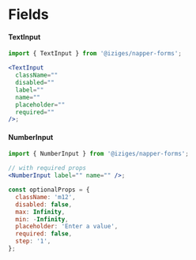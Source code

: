 # Fields

#### TextInput

```jsx
import { TextInput } from '@iziges/napper-forms';

<TextInput
  className=""
  disabled=""
  label=""
  name=""
  placeholder=""
  required=""
/>;
```

#### NumberInput

```jsx
import { NumberInput } from '@iziges/napper-forms';

// with required props
<NumberInput label="" name="" />;
```

```jsx
const optionalProps = {
  className: 'm12',
  disabled: false,
  max: Infinity,
  min: -Infinity,
  placeholder: 'Enter a value',
  required: false,
  step: '1',
};
```
